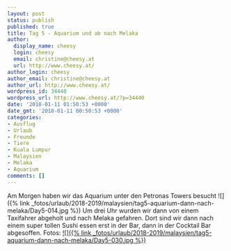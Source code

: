 ```yaml
---
layout: post
status: publish
published: true
title: Tag 5 - Aquarium und ab nach Melaka
author:
  display_name: cheesy
  login: cheesy
  email: christine@cheesy.at
  url: http://www.cheesy.at/
author_login: cheesy
author_email: christine@cheesy.at
author_url: http://www.cheesy.at/
wordpress_id: 34440
wordpress_url: http://www.cheesy.at/?p=34440
date: '2018-01-11 01:50:53 +0000'
date_gmt: '2018-01-11 00:50:53 +0000'
categories:
- Ausflug
- Urlaub
- Freunde
- Tiere
- Kuala Lumpur
- Malaysien
- Melaka
- Aquarium
comments: []
---
```

Am Morgen haben wir das Aquarium unter den Petronas Towers besucht
![]({% link _fotos/urlaub/2018-2019/malaysien/tag5-aquarium-dann-nach-melaka/Day5-014.jpg %})
Um drei Uhr wurden wir dann von einem Taxifahrer abgeholt und nach Melaka gefahren. Dort sind wir dann nach einem super tollen Sushi essen erst in der Bar, dann in der Cocktail Bar abgesoffen.
Fotos:
[![]({% link _fotos/urlaub/2018-2019/malaysien/tag5-aquarium-dann-nach-melaka/Day5-030.jpg %})](http://www.cheesy.at/fotos/urlaub/malaysien/tag5-aquarium-dann-nach-melaka/)
